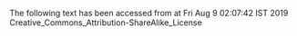 The following text has been accessed from at Fri Aug 9 02:07:42 IST 2019
Creative_Commons_Attribution-ShareAlike_License
